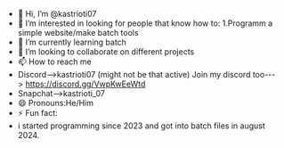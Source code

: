 - 👋 Hi, I’m @kastrioti07
- 👀 I’m interested in looking for people that know how to: 1.Programm a simple website/make batch tools
- 🌱 I’m currently learning batch
- 💞️ I’m looking to collaborate on different projects
- 📫 How to reach me
- Discord-->kastrioti07 (might not be that active) Join my discord too--->  https://discord.gg/VwpKwEeWtd
- Snapchat-->kastrioti_07
- 😄 Pronouns:He/Him
- ⚡ Fun fact:
- i started programming since 2023 and got into batch files in august 2024.

<!---
kastrioti07/kastrioti07 is a ✨ special ✨ repository because its `README.md` (this file) appears on your GitHub profile.
You can click the Preview link to take a look at your changes.
--->
